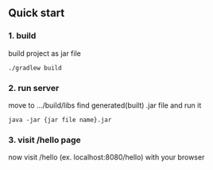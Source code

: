 ## Quick start

### 1. build
build project as jar file 
```
./gradlew build
```

### 2. run server
move to .../build/libs  find generated(built) .jar file and run it
```
java -jar {jar file name}.jar
```

### 3. visit /hello page
now visit /hello (ex. localhost:8080/hello) with your browser
